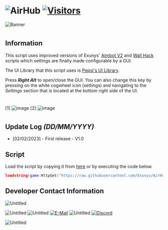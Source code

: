 # ![AirHub](https://user-images.githubusercontent.com/76539058/216460149-e769db5c-cd6e-4b16-9c76-94bf88c0a3bb.png) [![Visitors](https://visitor-badge.glitch.me/badge?page_id=Exunys.AirHub)](https://github.com/Exunys/AirHub)
![Banner](https://user-images.githubusercontent.com/76539058/216463182-fe248740-3aca-4ec4-853e-028ec6b6b71b.png)
#
## Information
This script uses improved versions of Exunys' [Aimbot V2](https://github.com/Exunys/Aimbot-V2) and [Wall Hack](https://github.com/Exunys/Wall-Hack) scripts which settings are finally made configurable by a GUI.

The UI Library that this script uses is [Pepsi's UI Library](https://v3rmillion.net/showthread.php?tid=1139856).

Press ***Right Alt*** to open/close the GUI. You can also change this key by pressing on the white cogwheel icon (settings) and navigating to the *Settings* section that is located at the bottom right side of the UI.
#
[1]  ![image](https://user-images.githubusercontent.com/76539058/216461749-8de58ff3-4c6c-4ebf-b91b-0330d5d20782.png) [2]  ![image](https://user-images.githubusercontent.com/76539058/216462036-03bab9fa-6a52-445f-a328-93f17def81e4.png)
#
## Update Log *(DD/MM/YYYY)*
- [02/02/2023] - First release - V1.0
## Script
Load the script by copying it from [here](https://github.com/Exunys/AirHub/blob/main/AirHub.lua) or by executing the code below.
```lua
loadstring(game:HttpGet("https://raw.githubusercontent.com/Exunys/AirHub/main/AirHub.lua"))()
```
## Developer Contact Information
 ![Untitled](https://user-images.githubusercontent.com/76539058/211099673-3d1d2025-1739-483f-b752-627097b49f44.png)

![Untitled](https://user-images.githubusercontent.com/76539058/211104101-d850c778-6273-49ee-aa48-70846ddd2d45.png) ![Untitled](https://user-images.githubusercontent.com/76539058/211103792-1546762b-03ef-453c-9f7f-78839cf3bc7a.png) [![E-Mail](https://raw.githubusercontent.com/gauravghongde/social-icons/master/PNG/White/Gmail_white.png)](mailto:exunys@gang.email) ![Untitled](https://user-images.githubusercontent.com/76539058/211103824-21b70a3c-1d65-4920-bf69-0ddb61ca59c3.png) [![Discord](https://raw.githubusercontent.com/gauravghongde/social-icons/master/PNG/White/Discord_white.png)](https://discord.com/users/611111398818316309)

 ![Untitled](https://user-images.githubusercontent.com/76539058/211099673-3d1d2025-1739-483f-b752-627097b49f44.png)
